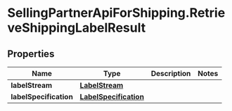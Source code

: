 # SellingPartnerApiForShipping.RetrieveShippingLabelResult

## Properties
Name | Type | Description | Notes
------------ | ------------- | ------------- | -------------
**labelStream** | [**LabelStream**](LabelStream.md) |  | 
**labelSpecification** | [**LabelSpecification**](LabelSpecification.md) |  | 
